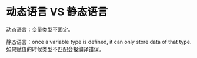 # 动态语言 VS 静态语言

动态语言：变量类型不固定。

静态语言：once a variable type is defined, it can only store data of that type. 如果赋值的时候类型不匹配会报编译错误。
